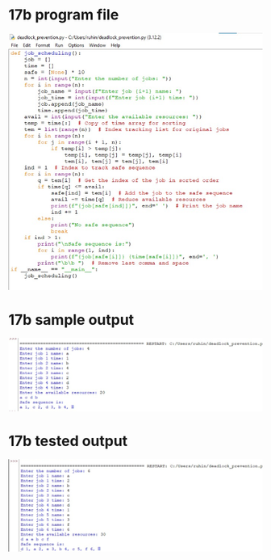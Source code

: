 # 17b program file
![program file](program.jpg)

# 17b sample output
![sample output](sampleoutput.png)

# 17b tested output
![tested output](testedoutput.png)
